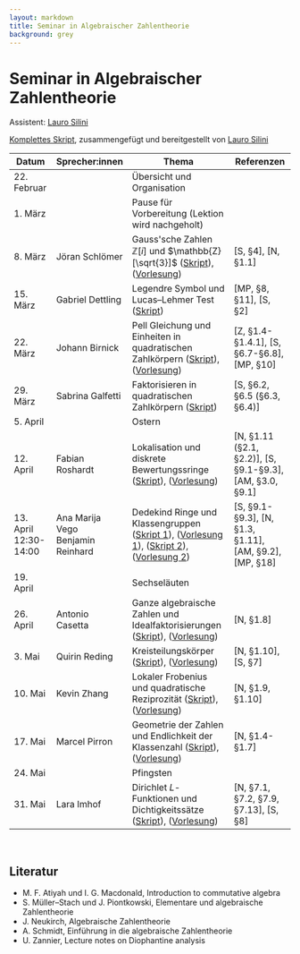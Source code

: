```yaml
---
layout: markdown
title: Seminar in Algebraischer Zahlentheorie
background: grey
---
```


# Seminar in Algebraischer Zahlentheorie

Assistent: [Lauro Silini](https://math.ethz.ch/the-department/people.html?u=lsilini)

[Komplettes Skript](/AlgZTFiles/Notes.pdf), zusammengefügt und bereitgestellt von [Lauro Silini](https://math.ethz.ch/the-department/people.html?u=lsilini)

| Datum | Sprecher:innen | Thema | Referenzen |
| ----- | -------------- | ----- | ---------- |
| 22. Februar  | | Übersicht und Organisation |  |
| 1. März | | Pause für Vorbereitung (Lektion wird nachgeholt) |   |
| 8. März | Jöran Schlömer | Gauss'sche Zahlen $\mathbb{Z}[i]$ und $\mathbb{Z}[\sqrt{3}]$ \([Skript](AlgZTFiles/Skript_1.pdf)\), \([Vorlesung](AlgZTFiles/Vorlesung_1.pdf)\) | \[S, §4\], \[N, §1.1\]  |
| 15. März | Gabriel Dettling | Legendre Symbol und Lucas–Lehmer Test \([Skript](AlgZTFiles/Skript_2.pdf)\) | \[MP, §8, §11\], \[S, §2\] |
| 22. März | Johann Birnick | Pell Gleichung und Einheiten in quadratischen Zahlkörpern \([Skript](AlgZTFiles/Skript_3.pdf)\), \([Vorlesung](AlgZTFiles/Vorlesung_3.pdf)\) | \[Z, §1.4-§1.4.1\], \[S, §6.7-§6.8\], \[MP, §10\] |
| 29. März | Sabrina Galfetti | Faktorisieren in quadratischen Zahlkörpern \([Skript](AlgZTFiles/Skript_4.pdf)\) | \[S, §6.2, §6.5 (§6.3, §6.4)\] |
| 5. April | | Ostern | |
| 12. April | Fabian Roshardt | Lokalisation und diskrete Bewertungssringe \([Skript](AlgZTFiles/Skript_5.pdf)\), \([Vorlesung](AlgZTFiles/Vorlesung_5.pdf)\) | \[N, §1.11 (§2.1, §2.2)\], \[S, §9.1-§9.3\], \[AM, §3.0, §9.1\] |
| 13. April 12:30-14:00| Ana Marija Vego <br> Benjamin Reinhard | Dedekind Ringe und Klassengruppen \([Skript 1](AlgZTFiles/Skript_6a.pdf)\), \([Vorlesung 1](AlgZTFiles/Vorlesung_6a.pdf)\), \([Skript 2](AlgZTFiles/Skript_6b.pdf)\), \([Vorlesung 2](AlgZTFiles/Vorlesung_6b.pdf)\) |  \[S, §9.1-§9.3\], \[N, §1.3, §1.11\], \[AM, §9.2\], \[MP, §18\] |
| 19. April | | Sechseläuten | |
| 26. April | Antonio Casetta | Ganze algebraische Zahlen und Idealfaktorisierungen \([Skript](AlgZTFiles/Skript_7.pdf)\), \([Vorlesung](AlgZTFiles/Vorlesung_7.pdf)\) | \[N, §1.8\] |
| 3. Mai | Quirin Reding | Kreisteilungskörper \([Skript](AlgZTFiles/Skript_8.pdf)\), \([Vorlesung](AlgZTFiles/Vorlesung_8.pdf)\) | \[N, §1.10\], \[S, §7\]  |
| 10. Mai | Kevin Zhang | Lokaler Frobenius und quadratische Reziprozität \([Skript](AlgZTFiles/Skript_9.pdf)\), \([Vorlesung](AlgZTFiles/Vorlesung_9.pdf)\) | \[N, §1.9, §1.10\] |
| 17. Mai | Marcel Pirron | Geometrie der Zahlen und Endlichkeit der Klassenzahl \([Skript](AlgZTFiles/Skript_10.pdf)\), \([Vorlesung](AlgZTFiles/Vorlesung_10.pdf)\) | \[N, §1.4-§1.7\] |
| 24. Mai | | Pfingsten | |
| 31. Mai | Lara Imhof | Dirichlet $L$-Funktionen und Dichtigkeitssätze \([Skript](AlgZTFiles/Skript_11.pdf)\), \([Vorlesung](AlgZTFiles/Vorlesung_11.pdf)\) | \[N, §7.1, §7.2, §7.9, §7.13\], \[S, §8\] |

<br>

## Literatur

- M. F. Atiyah und I. G. Macdonald, Introduction to commutative algebra
- S. Müller–Stach und J. Piontkowski, Elementare und algebraische Zahlentheorie
- J. Neukirch, Algebraische Zahlentheorie
- A. Schmidt, Einführung in die algebraische Zahlentheorie
- U. Zannier, Lecture notes on Diophantine analysis
